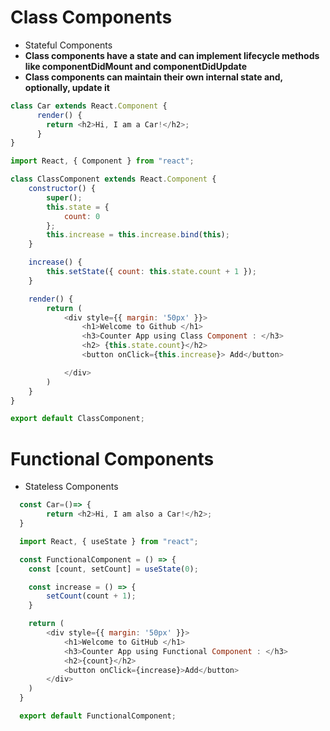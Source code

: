 [
]()

# Class Components

- Stateful Components
- **Class components have a state and can implement lifecycle methods like componentDidMount and componentDidUpdate**
- **Class components can maintain their own internal state and, optionally, update it**

```js
class Car extends React.Component {
      render() {
        return <h2>Hi, I am a Car!</h2>;
      }
}
```

```js
import React, { Component } from "react"; 

class ClassComponent extends React.Component { 
	constructor() { 
		super(); 
		this.state = { 
			count: 0 
		}; 
		this.increase = this.increase.bind(this); 
	} 

	increase() { 
		this.setState({ count: this.state.count + 1 }); 
	} 

	render() { 
		return ( 
			<div style={{ margin: '50px' }}> 
				<h1>Welcome to Github </h1> 
				<h3>Counter App using Class Component : </h3> 
				<h2> {this.state.count}</h2> 
				<button onClick={this.increase}> Add</button> 

			</div> 
		) 
	} 
} 

export default ClassComponent; 

```

# Functional Components

- Stateless Components

```js
  const Car=()=> {
        return <h2>Hi, I am also a Car!</h2>;
  }
```

```js
  import React, { useState } from "react"; 

  const FunctionalComponent = () => { 
  	const [count, setCount] = useState(0); 

  	const increase = () => { 
  		setCount(count + 1); 
  	} 

  	return ( 
  		<div style={{ margin: '50px' }}> 
  			<h1>Welcome to GitHub </h1> 
  			<h3>Counter App using Functional Component : </h3> 
  			<h2>{count}</h2> 
  			<button onClick={increase}>Add</button> 
  		</div> 
  	) 
  } 

  export default FunctionalComponent; 
```
